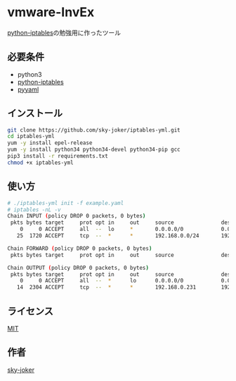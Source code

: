 # vmware-InvEx

[python-iptables](https://github.com/ldx/python-iptables)の勉強用に作ったツール

## 必要条件

* python3
* [python-iptables](https://github.com/ldx/python-iptables)
* [pyyaml](https://github.com/yaml/pyyaml)

## インストール

```bash
git clone https://github.com/sky-joker/iptables-yml.git
cd iptables-yml
yum -y install epel-release
yum -y install python34 python34-devel python34-pip gcc
pip3 install -r requirements.txt
chmod +x iptables-yml
```

## 使い方

```bash
# ./iptables-yml init -f example.yaml
# iptables -nL -v
Chain INPUT (policy DROP 0 packets, 0 bytes)
 pkts bytes target     prot opt in     out     source               destination
    0     0 ACCEPT     all  --  lo     *       0.0.0.0/0            0.0.0.0/0            /* Loopback Interface Rule */
   25  1720 ACCEPT     tcp  --  *      *       192.168.0.0/24       192.168.0.231        tcp dpt:22 /* SSH Rule */

Chain FORWARD (policy DROP 0 packets, 0 bytes)
 pkts bytes target     prot opt in     out     source               destination

Chain OUTPUT (policy DROP 0 packets, 0 bytes)
 pkts bytes target     prot opt in     out     source               destination
    0     0 ACCEPT     all  --  *      lo      0.0.0.0/0            0.0.0.0/0            /* Loopback Interface Rule */
   14  2304 ACCEPT     tcp  --  *      *       192.168.0.231        192.168.0.0/24       tcp spt:22 /* SSH Rule */
```

## ライセンス

[MIT](https://github.com/sky-joker/iptables-yml/blob/master/LICENSE.txt)

## 作者

[sky-joker](https://github.com/sky-joker)
